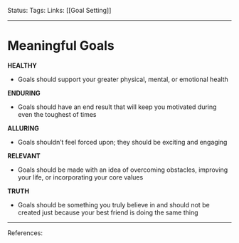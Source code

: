 Status:
Tags:
Links: [[Goal Setting]]
___
# Meaningful Goals
**HEALTHY**

-   Goals should support your greater physical, mental, or emotional health
    

**ENDURING**

-   Goals should have an end result that will keep you motivated during even the toughest of times
    

**ALLURING**

-   Goals shouldn’t feel forced upon; they should be exciting and engaging
    

**RELEVANT**

-   Goals should be made with an idea of overcoming obstacles, improving your life, or incorporating your core values
    

**TRUTH**

-   Goals should be something you truly believe in and should not be created just because your best friend is doing the same thing
___
References: